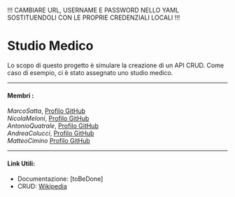 !!! CAMBIARE URL, USERNAME E PASSWORD NELLO YAML SOSTITUENDOLI CON LE PROPRIE CREDENZIALI LOCALI !!!
# Studio Medico
Lo scopo di questo progetto è simulare la creazione di un API CRUD.
Come caso di esempio, ci è stato assegnato uno studio medico.
***
#### Membri : <br>
_MarcoSatta_, [Profilo GitHub](https://github.com/MarcoSatta) <br>
_NicolaMeloni_, [Profilo GitHub](https://github.com/DeltaNicola) <br>
_AntonioQuatrale_, [Profilo GitHub](https://github.com/AntonioQuatrale93) <br>
_AndreaColucci_, [Profilo GitHub](https://github.com/AndreaC-94) <br>
_MatteoCimino_ [Profilo GitHub](https://github.com/Matcim)
***
#### Link Utili:
- Documentazione: [toBeDone]
- CRUD: [Wikipedia](https://en.wikipedia.org/wiki/Create,_read,_update_and_delete)
